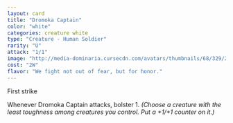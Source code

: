 ```yaml
---
layout: card
title: "Dromoka Captain"
color: "white"
categories: creature white
type: "Creature - Human Soldier"
rarity: "U"
attack: "1/1"
image: "http://media-dominaria.cursecdn.com/avatars/thumbnails/68/329/200/283/635618412850056615.png"
cost: "2W"
flavor: "We fight not out of fear, but for honor."
---
```


First strike

Whenever Dromoka Captain attacks, bolster 1. <em>(Choose a creature with the least toughness among creatures you control. Put a +1/+1 counter on it.)</em>
